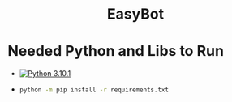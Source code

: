 <h1 align="center"> EasyBot </h1>

# Needed Python and Libs to Run

- [![Python 3.10.1](https://img.shields.io/badge/python-3.10.1-blue.svg)](https://www.python.org/downloads/release/python-3101/)

- ```bash
  python -m pip install -r requirements.txt
  ```
